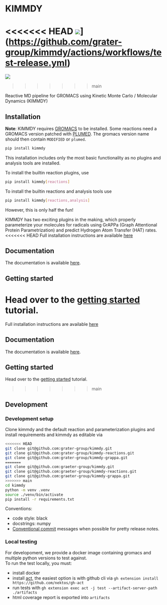 # KIMMDY

<<<<<<< HEAD
![](https://github.com/graeter-group/kimmdy/actions/workflows/test-release.yml/badge.svg)](https://github.com/grater-group/kimmdy/actions/workflows/test-release.yml)
=======
[![](https://github.com/graeter-group/kimmdy/actions/workflows/test-release.yml/badge.svg)](https://github.com/graeter-group/kimmdy/actions/workflows/test-release.yml)
>>>>>>> main

Reactive MD pipeline for GROMACS using Kinetic Monte Carlo / Molecular Dynamics (KIMMDY)

## Installation
**Note**: KIMMDY requires [GROMACS](https://www.gromacs.org/) to be installed.
Some reactions need a GROMACS version patched with [PLUMED](https://www.plumed.org/).
The gromacs version name should then contain `MODIFIED` or `plumed`.

```bash
pip install kimmdy
```

This installation includes only the most basic functionality as no plugins and analysis tools are installed.

To install the builtin reaction plugins, use

```bash
pip install kimmdy[reactions]
```

To install the builtin reactions and analysis tools use

```bash
pip install kimmdy[reactions,analysis]
```

However, this is only half the fun!

KIMMDY has two exciting plugins in the making, which properly parameterize your molecules
for radicals using GrAPPa (Graph Attentional Protein Parametrization) and predict
Hydrogen Atom Transfer (HAT) rates.
<<<<<<< HEAD
Full installation instructions are available [here](https://grater-group.github.io/kimmdy/guide/how-to/install-ml-plugins.html)

## Documentation

The documentation is available [here](https://grater-group.github.io/kimmdy/).

## Getting started

Head over to the [getting started](https://grater-group.github.io/kimmdy/guide/tutorials/getting-started.html) tutorial.
=======
Full installation instructions are available [here](https://graeter-group.github.io/kimmdy/guide/how-to/install-ml-plugins.html)

## Documentation

The documentation is available [here](https://graeter-group.github.io/kimmdy/).

## Getting started

Head over to the [getting started](https://graeter-group.github.io/kimmdy/guide/tutorials/getting-started.html) tutorial.
>>>>>>> main

## Development

### Development setup

Clone kimmdy and the default reaction and parameterization plugins and install requirements and kimmdy as editable via

```bash
<<<<<<< HEAD
git clone git@github.com:grater-group/kimmdy.git
git clone git@github.com:grater-group/kimmdy-reactions.git
git clone git@github.com:grater-group/kimmdy-grappa.git
=======
git clone git@github.com:graeter-group/kimmdy.git
git clone git@github.com:graeter-group/kimmdy-reactions.git
git clone git@github.com:graeter-group/kimmdy-grappa.git
>>>>>>> main
cd kimmdy
python -m venv .venv
source ./venv/bin/activate
pip install -r requirements.txt
```

Conventions:

* code style: black
* docstrings: numpy
* [Conventional commit](https://www.conventionalcommits.org/en/v1.0.0/) messages when possible for pretty release notes.


### Local testing

For developoment, we provide a docker image containing gromacs and multiple python versions to test against.  
To run the test locally, you must:

- install docker
- install [act](https://github.com/nektos/act), the easiest option is with github cli via `gh extension install https://github.com/nektos/gh-act`
- run tests with `gh extension exec act -j test --artifact-server-path ./artifacts`
- html coverage report is exported into `artifacts`

